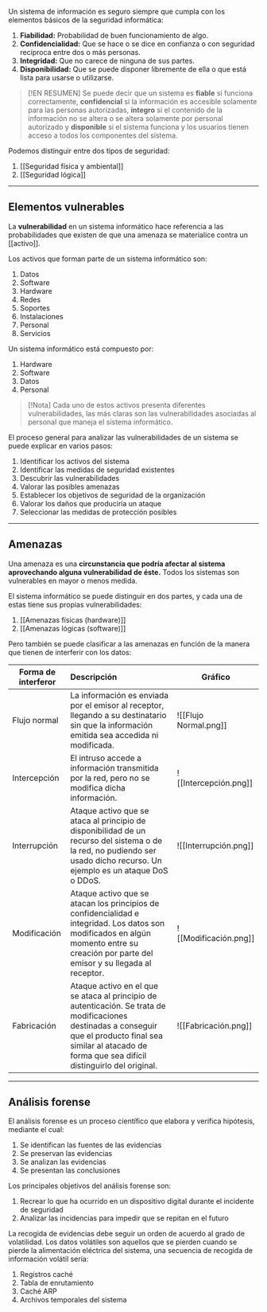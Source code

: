 Un sistema de información es seguro siempre que cumpla con los elementos básicos de la seguridad informática:

1. **Fiabilidad:** Probabilidad de buen funcionamiento de algo.
2. **Confidencialidad:** Que se hace o se dice en confianza o con seguridad recíproca entre dos o más personas.
3. **Integridad:** Que no carece de ninguna de sus partes.
4. **Disponibilidad:** Que se puede disponer libremente de ella o que está lista para usarse o utilizarse.

> [!EN RESUMEN]
> Se puede decir que un sistema es **fiable** si funciona correctamente, **confidencial** si la información es accesible solamente para las personas autorizadas, **íntegro** si el contenido de la información no se altera o se altera solamente por personal autorizado y **disponible** si el sistema funciona y los usuarios tienen acceso a todos los componentes del sistema.

Podemos distinguir entre dos tipos de seguridad:
1. [[Seguridad física y ambiental]]
2. [[Seguridad lógica]]

---
## Elementos vulnerables

La **vulnerabilidad** en un sistema informático hace referencia a las probabilidades que existen de que una amenaza se materialice contra un [[activo]].

Los activos que forman parte de un sistema informático son:
1. Datos
2. Software
3. Hardware
4. Redes
5. Soportes
6. Instalaciones
7. Personal
8. Servicios

Un sistema informático está compuesto por:
1. Hardware
2. Software
3. Datos
4. Personal


> [!Nota] 
> Cada uno de estos activos presenta diferentes vulnerabilidades, las más claras son las vulnerabilidades asociadas al personal que maneja el sistema informático.

El proceso general para analizar las vulnerabilidades de un sistema se puede explicar en varios pasos:
1. Identificar los activos del sistema
2. Identificar las medidas de seguridad existentes
3. Descubrir las vulnerabilidades
4. Valorar las posibles amenazas
5. Establecer los objetivos de seguridad de la organización
6. Valorar los daños que produciría un ataque
7. Seleccionar las medidas de protección posibles

---
## Amenazas

Una amenaza es una **circunstancia que podría afectar al sistema aprovechando alguna vulnerabilidad de éste.** Todos los sistemas son vulnerables en mayor o menos medida.

El sistema informático se puede distinguir en dos partes, y cada una de estas tiene sus propias vulnerabilidades:
1. [[Amenazas físicas (hardware)]]
2. [[Amenazas lógicas (software)]]

Pero también se puede clasificar a las amenazas en función de la manera que tienen de interferir con los datos:

| Forma de interferor | Descripción                                                                                                                                                                                                        | Gráfico                              |
| ------------------- | :----------------------------------------------------------------------------------------------------------------------------------------------------------------------------------------------------------------- | ------------------------------------ |
| Flujo normal        | La información es enviada por el emisor al receptor, llegando a su destinatario sin que la información emitida sea accedida ni modificada.                                                                         | ![[Flujo Normal.png]]                |
| Intercepción        | El intruso accede a información transmitida por la red, pero no se modifica dicha información.                                                                                                                     | ![[Intercepción.png]]                |
| Interrupción        | Ataque activo que se ataca al principio de disponibilidad de un recurso del sistema o de la red, no pudiendo ser usado dicho recurso. Un ejemplo es un ataque DoS o DDoS.                                          | ![[Interrupción.png]]                |
| Modificación        | Ataque activo que se atacan los principios de confidencialidad e integridad. Los datos son modificados en algún momento entre su creación por parte del emisor y su llegada al receptor.                           | ![[Modificación.png]]                |
| Fabricación         | Ataque activo en el que se ataca al principio de autenticación. Se trata de modificaciones destinadas a conseguir que el producto final sea similar al atacado de forma que sea difícil distinguirlo del original. | ![[Fabricación.png]] |

---
## Análisis forense

El análisis forense es un proceso científico que elabora y verifica hipótesis, mediante el cual:
1. Se identifican las fuentes de las evidencias
2. Se preservan las evidencias
3. Se analizan las evidencias
4. Se presentan las conclusiones

Los principales objetivos del análisis forense son:
1. Recrear lo que ha ocurrido en un dispositivo digital durante el incidente de seguridad 
2. Analizar las incidencias para impedir que se repitan en el futuro

La recogida de evidencias debe seguir un orden de acuerdo al grado de volatilidad.
Los datos volátiles son aquellos que se pierden cuando se pierde la alimentación eléctrica del sistema, una secuencia de recogida de información volátil sería:
1. Registros caché
2. Tabla de enrutamiento
3. Caché ARP
4. Archivos temporales del sistema
